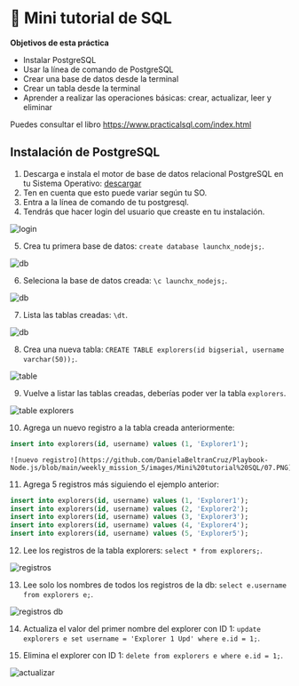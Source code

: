 # 🌟 Mini tutorial de SQL

**Objetivos de esta práctica**
+ Instalar PostgreSQL
+ Usar la línea de comando de PostgreSQL
+ Crear una base de datos desde la terminal
+ Crear un tabla desde la terminal
+ Aprender a realizar las operaciones básicas: crear, actualizar, leer y eliminar

Puedes consultar el libro <https://www.practicalsql.com/index.html>

## Instalación de PostgreSQL

1. Descarga e instala el motor de base de datos relacional PostgreSQL en tu Sistema Operativo: [descargar](https://www.postgresql.org/download/)
2. Ten en cuenta que esto puede variar según tu SO.
3. Entra a la línea de comando de tu postgresql.
4. Tendrás que hacer login del usuario que creaste en tu instalación.
   
![login](https://github.com/DanielaBeltranCruz/Playbook-Node.js/blob/main/weekly_mission_5/images/Mini%20tutorial%20SQL/01.PNG)

5. Crea tu primera base de datos: `create database launchx_nodejs;`.

![db](https://github.com/DanielaBeltranCruz/Playbook-Node.js/blob/main/weekly_mission_5/images/Mini%20tutorial%20SQL/02.PNG)

6. Seleciona la base de datos creada: `\c launchx_nodejs;`.


![db](https://github.com/DanielaBeltranCruz/Playbook-Node.js/blob/main/weekly_mission_5/images/Mini%20tutorial%20SQL/03.PNG)

7. Lista las tablas creadas: `\dt`.

![db](https://github.com/DanielaBeltranCruz/Playbook-Node.js/blob/main/weekly_mission_5/images/Mini%20tutorial%20SQL/04.PNG)

8. Crea una nueva tabla: `CREATE TABLE explorers(id bigserial, username varchar(50));`.

![table](https://github.com/DanielaBeltranCruz/Playbook-Node.js/blob/main/weekly_mission_5/images/Mini%20tutorial%20SQL/05.PNG)

9.  Vuelve a listar las tablas creadas, deberías poder ver la tabla `explorers`.

![table explorers](https://github.com/DanielaBeltranCruz/Playbook-Node.js/blob/main/weekly_mission_5/images/Mini%20tutorial%20SQL/06.PNG)

10. Agrega un nuevo registro a la tabla creada anteriormente:
```sql
insert into explorers(id, username) values (1, 'Explorer1');
```

    ![nuevo registro](https://github.com/DanielaBeltranCruz/Playbook-Node.js/blob/main/weekly_mission_5/images/Mini%20tutorial%20SQL/07.PNG)

11. Agrega 5 registros más siguiendo el ejemplo anterior:
```sql
insert into explorers(id, username) values (1, 'Explorer1');
insert into explorers(id, username) values (2, 'Explorer2');
insert into explorers(id, username) values (3, 'Explorer3');
insert into explorers(id, username) values (4, 'Explorer4');
insert into explorers(id, username) values (5, 'Explorer5');
```

12. Lee los registros de la tabla explorers: `select * from explorers;`.

![registros](https://github.com/DanielaBeltranCruz/Playbook-Node.js/blob/main/weekly_mission_5/images/Mini%20tutorial%20SQL/09.PNG)

13. Lee solo los nombres de todos los registros de la db: `select e.username from explorers e;`.

![registros db](https://github.com/DanielaBeltranCruz/Playbook-Node.js/blob/main/weekly_mission_5/images/Mini%20tutorial%20SQL/10.PNG)

14. Actualiza el valor del primer nombre del explorer con ID 1: `update explorers e set username = 'Explorer 1 Upd' where e.id = 1;`.

15. Elimina el explorer con ID 1: `delete from explorers e where e.id = 1;`.

![actualizar](https://github.com/DanielaBeltranCruz/Playbook-Node.js/blob/main/weekly_mission_5/images/Mini%20tutorial%20SQL/11.PNG)
